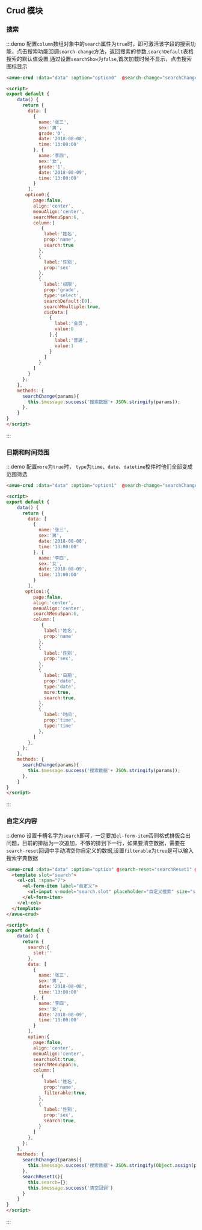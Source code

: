 <script>
export default {
    data() {
      return {
        search:{
          slot:''
        },
        data: [
          {
            name:'张三',
            sex:'男',
            grade:[1],
            date:'2018-08-08',
            time:'13:00:00'
          }, {
            name:'李四',
            sex:'女',
            grade:[0],
            date:'2018-08-09',
            time:'13:00:00'
          }
        ],
        option:{
          page:false,
          align:'center',
          menuAlign:'center',
          searchsolt:true,
          searchMenuSpan:6,
          column:[
             {
              label:'姓名',
              prop:'name',
            },
            {
              label:'性别',
              prop:'sex'
            }
          ]
        },
        option0:{
          page:false,
          align:'center',
          menuAlign:'center',
          searchMenuSpan:6,
          column:[
             {
              label:'姓名',
              prop:'name',
              search:true
            },
            {
              label:'性别',
              prop:'sex'
            },
            {
              label:'权限',
              prop:'grade',
              search:true,
              searchDefault:[0],
              searchMmultiple:true,
              type:'select',
              dicData:[
                {
                  label:'会员',
                  value:0
                },{
                  label:'普通',
                  value:1
                }
              ]
            }
          ]
        },
         option1:{
          page:false,
          align:'center',
          menuAlign:'center',
          searchMenuSpan:6,
          column:[
             {
              label:'姓名',
              prop:'name',
            },
            {
              label:'性别',
              prop:'sex',
            },
            {
              label:'日期',
              prop:'date',
              type:'date',
              more:true,
              search:true
            },
            {
              label:'时间',
              prop:'time',
              type:'time'
            },
          ]
        },
      };
    },
    methods: {
      searchChange1(params){
        this.$message.success('搜索数据'+ JSON.stringify(Object.assign(params,this.search)));
      },
      searchChange(params){
        this.$message.success('搜索数据'+ JSON.stringify(params));
      },
      searchReset1(){
        this.search={};
        this.$message.success('清空回调')
      }
    }
}
</script>

<style>

</style>

## Crud 模块



### 搜索

:::demo  配置`column`数组对象中的`search`属性为`true`时，即可激活该字段的搜索功能，点击搜索功能回调`search-change`方法，返回搜索的参数,`searchDefault`表格搜索的默认值设置,通过设置`searchShow`为`false`,首次加载时候不显示，点击搜索图标显示
```html
<avue-crud :data="data" :option="option0"  @search-change="searchChange"></avue-crud>

<script>
export default {
    data() {
      return {
        data: [
          {
            name:'张三',
            sex:'男',
            grade:'0',
            date:'2018-08-08',
            time:'13:00:00'
          }, {
            name:'李四',
            sex:'女',
            grade:'1',
            date:'2018-08-09',
            time:'13:00:00'
          }
        ],
       option0:{
          page:false,
          align:'center',
          menuAlign:'center',
          searchMenuSpan:6,
          column:[
             {
              label:'姓名',
              prop:'name',
              search:true
            },
            {
              label:'性别',
              prop:'sex'
            },
            {
              label:'权限',
              prop:'grade',
              type:'select',
              searchDefault:[0],
              searchMmultiple:true,
              dicData:[
                {
                  label:'会员',
                  value:0
                },{
                  label:'普通',
                  value:1
                }
              ]
            }
          ]
        }
      };
    },
    methods: {
      searchChange(params){
        this.$message.success('搜索数据'+ JSON.stringify(params));
      },
    }
}
</script>
```
:::


### 日期和时间范围

:::demo  配置`more`为`true`时， `type`为`time`、`date`、`datetime`控件时他们全部变成范围筛选
```html
<avue-crud :data="data" :option="option1"  @search-change="searchChange"></avue-crud>

<script>
export default {
    data() {
      return {
        data: [
          {
            name:'张三',
            sex:'男',
            date:'2018-08-08',
            time:'13:00:00'
          }, {
            name:'李四',
            sex:'女',
            date:'2018-08-09',
            time:'13:00:00'
          }
        ],
       option1:{
          page:false,
          align:'center',
          menuAlign:'center',
          searchMenuSpan:6,
          column:[
             {
              label:'姓名',
              prop:'name'
            },
            {
              label:'性别',
              prop:'sex',
            },
            {
              label:'日期',
              prop:'date',
              type:'date',
              more:true,
              search:true,
            },
            {
              label:'时间',
              prop:'time',
              type:'time'
            },
          ]
        },
      };
    },
    methods: {
      searchChange(params){
        this.$message.success('搜索数据'+ JSON.stringify(params));
      },
    }
}
</script>
```
:::


### 自定义内容

:::demo  设置卡槽名字为`search`即可，一定要加`el-form-item`否则格式排版会出问题，目前的排版为一次追加，不够的排到下一行，如果要清空数据，需要在`search-reset`回调中手动清空你自定义的数据,设置`filterable`为`true`是可以输入搜索字典数据
```html
<avue-crud :data="data" :option="option" @search-reset="searchReset1" @search-change="searchChange1">
  <template slot="search">
    <el-col :span="7">
      <el-form-item label="自定义">
        <el-input v-model="search.slot" placeholder="自定义搜索" size="small"/>
      </el-form-item>
    </el-col>
  </template>
</avue-crud>

<script>
export default {
    data() {
      return {
        search:{
          slot:''
        },
        data: [
          {
            name:'张三',
            sex:'男',
            date:'2018-08-08',
            time:'13:00:00'
          }, {
            name:'李四',
            sex:'女',
            date:'2018-08-09',
            time:'13:00:00'
          }
        ],
        option:{
          page:false,
          align:'center',
          menuAlign:'center',
          searchsolt:true,
          searchMenuSpan:6,
          column:[
             {
              label:'姓名',
              prop:'name',
              filterable:true,
            },
            {
              label:'性别',
              prop:'sex',
              search:true,
            }
          ]
        },
      };
    },
    methods: {
      searchChange1(params){
        this.$message.success('搜索数据'+ JSON.stringify(Object.assign(params,this.search)));
      },
      searchReset1(){
        this.search={};
        this.$message.success('清空回调')
      }
    }
}
</script>
```
:::